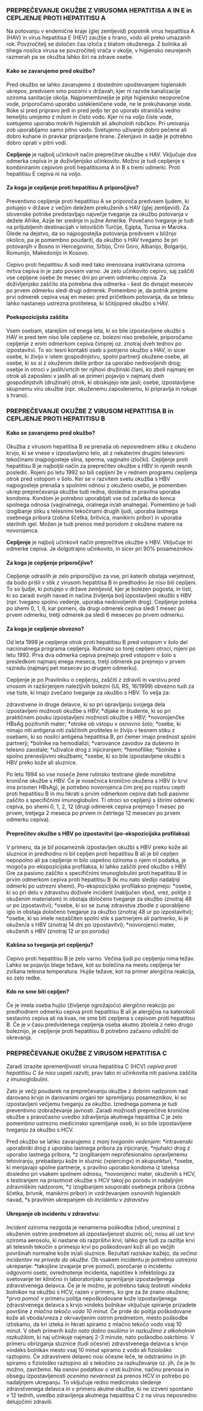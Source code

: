 ### PREPREČEVANJE OKUŽBE Z VIRUSOMA HEPATITISA A IN E in CEPLJENJE PROTI HEPATITISU A <div id="hep-ae"></div>

Na potovanju v endemične kraje (glej zemljevid) popotnik virus hepatitisa A (HAV) in virus hepatitisa E (HEV) zaužije s hrano, vodo ali preko umazanih rok. Povzročitelj se določen čas izloča z blatom okuženega. Z bolnika ali tihega nosilca virusa se povzročitelj vrača v okolje, v higiensko neurejenih razmerah pa se okužba lahko širi na zdrave osebe. 

#### Kako se zavarujemo pred okužbo?
Pred okužbo se lahko zavarujemo z doslednim upoštevanjem higienskih ukrepov, predvsem smo pozorni v državah, kjer ni razvite kanalizacije oziroma sanitacije okolja. Najpomembnejše je pitje higiensko neoporečne vode, priporočamo uporabo ustekleničene vode, ne le prekuhavanje vode. Roke si pred pripravo jedi in pred jedjo ter po uporabi stranišča vedno temeljito umijemo z milom in čisto vodo. Kjer ni na voljo čiste vode, svetujemo uporabo mokrih higienskih ali alkoholnih robčkov.  Pri umivanju zob uporabljamo samo pitno vodo.  Svetujemo uživanje dobro pečene ali dobro kuhane in pravkar pripravljene hrane. Zelenjavo in sadje je potrebno dobro oprati v pitni vodi. 

**Cepljenje** je najbolj učinkovit način preprečitve okužbe s HAV. Vključuje dva odmerka cepiva in je doživljenjsko učinkovito. Možno je tudi cepljenje s kombiniranim cepivom proti hepatitisoma  A in B s tremi odmerki. Proti hepatitisu E cepiva ni na voljo.

#### Za koga je cepljenje proti hepatitisu A priporočjivo?
Preventivno cepljenje proti hepatitisu A se priporoča predvsem ljudem, ki potujejo v države z večjim deležem prekuženih s HAV (glej zemljevid). Za slovenske potnike predstavljajo največje tveganje za okužbo potovanja v dežele Afrike, Azije ter srednje in južne Amerike. Povečano tveganje je tudi na priljubljenih destinacijah v letoviščih Turčije, Egipta, Tunisa in Maroka. Glede na dejstvo, da so najpogostejša potovanja predvsem v bližnjo okolico, pa je pomembno poudariti, da okužbo s HAV tvegamo že pri potovanjih v Bosno in Hercegovino, Srbijo, Črni Goro, Albanijo, Bolgarijo, Romunijo, Makedonijo in Kosovo.

Cepivo proti hepatitisu A sodi med tako imenovana inaktivirana oziroma mrtva cepiva in je zato povsem varno. Je zelo učinkovito cepivo, saj zaščiti vse cepljene osebe že mesec dni po prvem odmerku cepiva.  Za doživljenjsko zaščito sta potrebna dva odmerka - šest do dvnajst mesecev po prvem odmerku sledi drugi odmerek. Pomembno je, da potnik prejme prvi odmerek cepiva vsaj en mesec pred pričetkom potovanja, da se telesu lahko nastanejo ustrezna protitelesa, ki ščitijopred okužbo s HAV.

#### Poekspozicijska zaščita
Vsem osebam, starejšim od enega leta, ki so bile izpostavljene okužbi s HAV in pred tem niso bile cepljene oz. bolezni niso prebolele, priporočamo cepljenje z enim odmerkom cepiva čimprej oz. znotraj dveh tednov po izpostavitvi. To so:
 tesni kontakti oseb s potrjeno okužbo s HAV, in sicer osebe, ki živijo v istem gospodinjstvu, spolni partnerji okužene osebe, ali osebe, ki so si z okuženim delile pribor za uporabo nedovoljenih drog;
osebje in otroci v jaslih/vrtcih ter njihovi družinski člani, ko zboli najmanj en otrok ali zaposleni v jaslih ali se primeri pojavijo v najmanj dveh gospodinjstvih (družinah) otrok, ki obiskujejo iste jasli;
osebe, izpostavljene skupnemu viru okužbe (npr. okuženemu zaposlenemu, ki pripravlja in rokuje s hrano).


### PREPREČEVANJE OKUŽBE Z VIRUSOM HEPATITISA B in CEPLJENJE PROTI HEPATITISU B <div id="hep-b"></div>

#### Kako se zavarujemo pred okužbo?
Okužba z virusom hepatitisa B se prenaša ob neposrednem stiku z okuženo krvjo, ki se vnese v izpostavljeno telo, ali z nekaterimi drugimi telesnimi tekočinami (najpogosteje slina, sperma, vaginalni izločki). 
Cepljenje proti hepatitisu B je najboljši način za preprečitev okužbe  s HBV in njenih resnih posledic. Rojeni po letu 1992 so bili cepljeni že v rednem programu cepljenja otrok pred vstopom v šolo.
Ker se v razvitem svetu okužba s HBV najpogosteje prenaša s spolnimi odnosi z okuženo osebo, je pomemben ukrep preprečevanja okužbe tudi redna, dosledna in pravilna uporaba kondoma. Kondom je potrebno uporabljati vse od začetka do konca spolnega odnosa (vaginalnega, oralnega in/ali analnega). Pomembno je tudi izogibanje stiku s telesnimi tekočinami drugih ljudi, uporaba lastnega osebnega pribora (zobna ščetka, britvica, manikirni pribor) in uporaba sterilnih igel. Možen je tudi prenos med porodom z okužene matere na novorojenca.

**Cepljenje** je najbolj učinkovit način preprečitve okužbe s HBV. Vključuje tri odmerke cepiva. Je dolgotrajno učinkovito, in sicer pri 90% posameznikov.

#### Za koga je cepljenje priporočjivo?
Cepljenje odraslih je zelo priporočljivo za vse, pri katerih obstaja verjetnost, da bodo prišli v stik z virusom hepatitisa B in predhodno še niso bili cepljeni. To so ljudje, ki potujejo v države *zemljevid*, kjer je bolezen pogosta, in tisti, ki so zaradi svojih navad in načina življenja bolj izpostavljeni okužbi s HBV (npr. tvegano spolno vedenje, uporaba nedovoljenih drog). Cepljenje poteka po shemi 0, 1, 6, kar pomeni,  da drugi odmerek cepiva sledi 1 mesec po prvem odmerku, tretji odmerek pa sledi 6 mesecev po prvem odmerku.

#### Za koga je cepljenje obvezno?
Od leta 1998 je cepljenje otrok proti hepatitisu B pred vstopom v šolo del nacionalnega programa cepljenja. Rutinsko so torej cepljeni otroci, rojeni po letu 1992. Prva dva odmerka cepiva prejmejo pred vstopom v šolo s presledkom najmanj enega meseca,  tretji odmerek pa prejmejo v prvem razredu (najmanj pet mesecev po drugem odmerku). 

Cepljenje je po Pravilniku o cepljenju, zaščiti z zdravili in varstvu pred vnosom in razširjenjem nalezljivih bolezni (UL RS, 16/1999) obvezno tudi za vse tiste, ki imajo zvečano tveganje za okužbo  s HBV. To velja za:

zdravstvene in druge delavce, ki so pri opravljanju svojega dela izpostavljeni možnosti okužbe s HBV;
*dijake in študente, ki so pri praktičnem pouku izpostavljeni možnosti okužbe s HBV; 
*novorojenčke HBsAg pozitivnih mater; 
*otroke ob vstopu v osnovno šolo; 
*osebe, ki nimajo niti antigena niti zaščitnih protiteles in živijo v tesnem stiku z osebami, ki so nosilci antigena hepatitisa B, pri čemer imajo prednost spolni partnerji; 
*bolnike na hemodializi; 
*varovance zavodov za duševno in telesno zaostale; 
*uživalce drog z injiciranjem; 
*hemofilike; 
*bolnike s spolno prenesljivimi okužbami; 
*osebe, ki so bile izpostavljene okužbi s HBV preko kože ali sluznice.

Po letu 1994 so vse noseče žene rutinsko testirane glede morebitne kronične okužbe s HBV. Če je nosečnica kronično okužena s HBV (v krvi ima prisoten HBsAg), je potrebno novorojenca čim prej po rojstvu cepiti proti hepatitisu B in mu hkrati s prvim odmerkom cepiva dati tudi pasivno zaščito s specifičnimi imunoglobulini. Ti otroci so cepljenji s štirimi odmerki cepiva, po shemi 0, 1, 2, 12 (drugi odmerek cepiva prejmejo 1 mesec po prvem, tretjega 2 meseca po prvem in četrtega 12 mesecev po prvem odmerku cepiva).


#### Preprečitev okužbe s HBV po izpostavitvi (po-ekspozicijska profilaksa)
V primeru, da je bil posameznik izpostavljen okužbi s HBV preko kože ali sluznice in predhodno ni bil cepljen proti hepatitisu B ali je bil cepljen nepopolno ali pa cepljenje ni bilo uspešno oziroma o njem ni podatka, je mogoča po-ekspozicijska profilaksa, ki lahko zaščiti pred okužbo s HBV. Gre za pasivno zaščito s specifičnimi imunoglobulini proti hepatitisu B in prvim odmerkom cepiva proti hepatitisu B (ki mu nato sledijo nadaljnji odmerki po ustrezni shemi). 
Po-ekspozicijsko profilakso prejmejo:
*osebe, ki so pri delu v zdravstvu doživele incident (naključen vbod, vrez, politje z okuženim materialom) in obstaja določeno tveganje za okužbo (znotraj 48 ur po izpostavitvi);
*osebe, ki so se zunaj zdravstva zbodle z uporabljeno iglo in obstaja določeno tveganje za okužbo (znotraj 48 ur po izpostavitvi);
*osebe, ki so imele nezaščiten spolni stik s partnerjem ali partnerko, ki je okužen/a s HBV (znotraj 14 dni po izpostavitvi);
*novorojenci mater, okuženih s HBV (znotraj 12 ur po porodu)

#### Kakšna so tveganja pri cepljenju?
Cepivo proti hepatitisu B je zelo varno. Večina ljudi po cepljenju nima težav. Lahko se pojavijo blage težave, kot so bolečina na mestu cepljenja ter zvišana telesna temperatura. Hujše težave, kot na primer alergična reakcija, so zelo redke.

#### Kdo ne sme biti cepljen?
Če je imela oseba hujšo (življenje ogrožajočo) alergično reakcijo po predhodnem odmerku cepiva proti hepatitisu B ali je alergična na katerokoli sestavino cepiva ali na kvas, ne sme biti cepljena s cepivom proti hepatitisu B.
Če je v času predvidenega cepljenja oseba akutno zbolela z neko drugo boleznijo, je cepljenje proti hepatitisu B potrebno začasno odložiti do okrevanja.


### PREPREČEVANJE OKUŽBE Z VIRUSOM HEPATITISA C <div id="hep-c"></div>

Zaradi izrazite spremenljivosti virusa hepatitisa C (HCV) *cepiva proti hepatitisu C še niso* uspeli razviti, prav tako ni učinkovita niti pasivna zaščita z imunoglobulini. 

Zato je večji poudarek na preprečevanju okužbe z dobrim nadzorom nad darovano krvjo in darovanimi organi ter spremljanju posameznikov, ki so izpostavljeni večjemu tveganju za okužbo. Izrednega pomena je tudi preventivno izobraževanje javnosti. Zaradi možnosti preprečitve kronične okužbe s pravočasno uvedbo zdravljenja akutnega hepatitisa C je zelo pomembno ustrezno medicinsko spremljanje oseb, ki so bile izpostavljene tveganju za okužbo s HCV.

Pred okužbo se lahko zavarujemo z *manj tveganim vedenjem*:
*intravenski uporabniki drog z uporabo lastnega pribora za injiciranje,
*njuhalci drog z uporabo lastnega pribora,
*z izogibanjem neprofesionalno opravljenemu tetoviranju, prebadanju kože in sluznic (»piercing«) in akupunkturi,
*osebe, ki menjavajo spolne partnerje, s pravilno uporabo kondoma iz lateksa dosledno pri vsakem spolnem odnosu,
*novorojenci mater, okuženih s HCV, s testiranjem na prisotnost okužbe s HCV takoj po porodu in nadaljnjim zdravniškim nadzorom,
*z izogibanjem souporabi osebnega pribora (zobna ščetka, brivnik, manikirni pribor) in vzdrževanjem osnovnih higienskih navad,
*s pravilnim ukrepanjem ob *incidentu v zdravstvu* 

#### Ukrepanje ob incidentu v zdravstvu:

*Incident* oziroma nezgoda je nenamerna poškodba (vbod, ureznina) z okuženim ostrim predmetom ali izpostavljenost sluznic oči, nosu ali ust krvi oziroma aerosolu, ki nastane ob razpršitvi krvi; lahko gre tudi za razlitje krvi ali telesnih tekočin s primesjo krvi po poškodovani koži ali po večjih površinah normalne kože in/ali sluznice. Rezultati raziskav kažejo, da *večina incidentov ne privede do okužbe*. 
Ob vsakem incidentu je potrebno ustrezno ukrepanje:
*takojšne izvajanje prve pomoči, poročanje o incidentu odgovorni osebi, ovrednotenje incidenta, napotitev k infektologu za svetovanje ter klinično in laboratorijsko spremljanje izpostavljenega zdravstvenega delavca. Če je le možno, je potrebno takoj *testirati »indeks bolnika«* na okužbo s HCV, razen v primeru, ko gre za že znano okužene; 
**prva pomoč* v primeru politja nepoškodovane kože izpostavljenega zdravstvenega delavca s krvjo »indeks bolnika« vključuje spiranje prizadete površine z *mlačno tekočo vodo 10 minut*. Če pride do politja poškodovane kože ali vboda/vreza z okrvavljenim ostrim predmetom, mesto poškodbe iztiskamo, da kri izteka in hkrati spiramo z mlačno tekočo vodo vsaj 10 minut. V obeh primerih *kožo nato dobro osušimo* in *razkužimo z alkoholnim razkužilom*, ki naj učinkuje najmanj 2-3 minute, nato poškodbo oskrbimo. V primeru obrizganja sluznice (tudi očesne) zdravstvenega delavca s krvjo »indeks bolnika« mesto vsaj 10 minut spiramo z vodo ali fiziološko raztopino. Če zdravstveni delavec nosi očesne leče, te odstranimo in jih spiramo s fiziološko raztopino ali s tekočino za razkuževanje oz. jih, če je to možno, zavržemo. Na osnovi podatkov o vrsti kužnine, načinu prenosa in obsegu izpostavljenosti *ocenimo nevarnost* za prenos HCV in potrebo po nadaljnjem ukrepanju. To vključuje redno medicinsko sledenje zdravstvenega delavca in v primeru akutne okužbe, ki ne izzveni spontano v 12 tednih, uvedbo zdravljenja akutnega hepatitisa C z na virus neposredno delujočimi zdravili.
